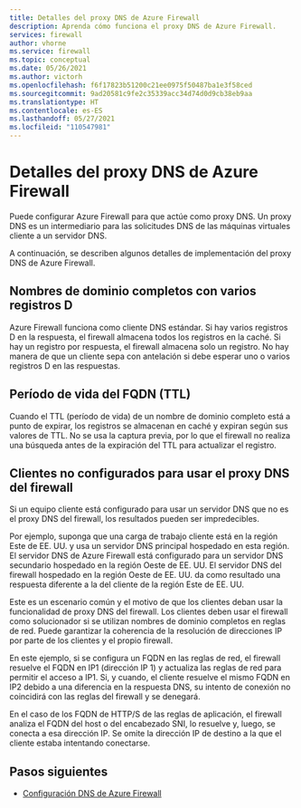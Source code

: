 ```yaml
---
title: Detalles del proxy DNS de Azure Firewall
description: Aprenda cómo funciona el proxy DNS de Azure Firewall.
services: firewall
author: vhorne
ms.service: firewall
ms.topic: conceptual
ms.date: 05/26/2021
ms.author: victorh
ms.openlocfilehash: f6f17823b51200c21ee0975f50487ba1e3f58ced
ms.sourcegitcommit: 9ad20581c9fe2c35339acc34d74d0d9cb38eb9aa
ms.translationtype: HT
ms.contentlocale: es-ES
ms.lasthandoff: 05/27/2021
ms.locfileid: "110547981"
---
```

# <a name="azure-firewall-dns-proxy-details"></a>Detalles del proxy DNS de Azure Firewall

Puede configurar Azure Firewall para que actúe como proxy DNS. Un proxy DNS es un intermediario para las solicitudes DNS de las máquinas virtuales cliente a un servidor DNS.

A continuación, se describen algunos detalles de implementación del proxy DNS de Azure Firewall.

## <a name="fqdns-with-multiple-a-records"></a>Nombres de dominio completos con varios registros D

Azure Firewall funciona como cliente DNS estándar. Si hay varios registros D en la respuesta, el firewall almacena todos los registros en la caché. Si hay un registro por respuesta, el firewall almacena solo un registro. No hay manera de que un cliente sepa con antelación si debe esperar uno o varios registros D en las respuestas.

## <a name="fqdn-time-to-live-ttl"></a>Período de vida del FQDN (TTL)

Cuando el TTL (período de vida) de un nombre de dominio completo está a punto de expirar, los registros se almacenan en caché y expiran según sus valores de TTL. No se usa la captura previa, por lo que el firewall no realiza una búsqueda antes de la expiración del TTL para actualizar el registro.

## <a name="clients-not-configured-to-use-the-firewall-dns-proxy"></a>Clientes no configurados para usar el proxy DNS del firewall

Si un equipo cliente está configurado para usar un servidor DNS que no es el proxy DNS del firewall, los resultados pueden ser impredecibles.

Por ejemplo, suponga que una carga de trabajo cliente está en la región Este de EE. UU. y usa un servidor DNS principal hospedado en esta región. El servidor DNS de Azure Firewall está configurado para un servidor DNS secundario hospedado en la región Oeste de EE. UU. El servidor DNS del firewall hospedado en la región Oeste de EE. UU. da como resultado una respuesta diferente a la del cliente de la región Este de EE. UU.

Este es un escenario común y el motivo de que los clientes deban usar la funcionalidad de proxy DNS del firewall. Los clientes deben usar el firewall como solucionador si se utilizan nombres de dominio completos en reglas de red. Puede garantizar la coherencia de la resolución de direcciones IP por parte de los clientes y el propio firewall.

En este ejemplo, si se configura un FQDN en las reglas de red, el firewall resuelve el FQDN en IP1 (dirección IP 1) y actualiza las reglas de red para permitir el acceso a IP1. Si, y cuando, el cliente resuelve el mismo FQDN en IP2 debido a una diferencia en la respuesta DNS, su intento de conexión no coincidirá con las reglas del firewall y se denegará. 

En el caso de los FQDN de HTTP/S de las reglas de aplicación, el firewall analiza el FQDN del host o del encabezado SNI, lo resuelve y, luego, se conecta a esa dirección IP. Se omite la dirección IP de destino a la que el cliente estaba intentando conectarse.

## <a name="next-steps"></a>Pasos siguientes

- [Configuración DNS de Azure Firewall](dns-settings.md)